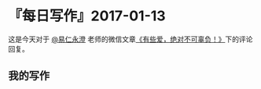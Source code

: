 # 『每日写作』2017-01-13

这是今天对于  [@易仁永澄](http://weibo.com/u/1640237087)  老师的微信文章[《有些爱，绝对不可辜负！》](http://chuansong.me/n/1557980152042)下的评论回复。

## 我的写作